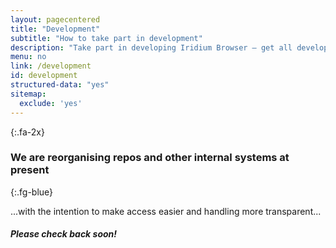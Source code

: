 ```yaml
---
layout: pagecentered
title: "Development"
subtitle: "How to take part in development"
description: "Take part in developing Iridium Browser — get all development information and learn how to develop Iridium Browser"
menu: no
link: /development
id: development
structured-data: "yes"
sitemap:
  exclude: 'yes'
---
```


<span class="fa fa-user-md fa-5x fg-blue"></span>
{:.fa-2x}

### We are reorganising repos and other internal systems at present #
{:.fg-blue}
	  
...with the intention to make access easier and handling more transparent...
	 
##### Please check back soon! #
